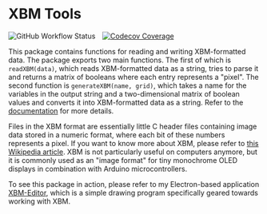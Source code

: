 # XBM Tools

![GitHub Workflow Status](https://img.shields.io/github/actions/workflow/status/troeggla/xbm/run_tests.yml?branch=master)&emsp;[![Codecov Coverage](https://img.shields.io/codecov/c/github/troeggla/xbm/master.svg?style=flat-square)](https://codecov.io/gh/troeggla/xbm/)

This package contains functions for reading and writing XBM-formatted data.
The package exports two main functions. The first of which is `readXBM(data)`,
which reads XBM-formatted data as a string, tries to parse it and returns a
matrix of booleans where each entry represents a "pixel". The second function
is `generateXBM(name, grid)`, which takes a name for the variables in the
output string and a two-dimensional matrix of boolean values and converts it
into XBM-formatted data as a string.
Refer to the [documentation](https://troeggla.github.io/xbm/) for more details.

Files in the XBM format are essentially little C header files containing image
data stored in a numeric format, where each bit of these numbers represents a
pixel. If you want to know more about XBM, please refer to [this Wikipedia
article](https://en.wikipedia.org/wiki/X_BitMap). XBM is not particularly
useful on computers anymore, but it is commonly used as an "image format" for
tiny monochrome OLED displays in combination with Arduino microcontrollers.

To see this package in action, please refer to my Electron-based application
[XBM-Editor](https://github.com/troeggla/xbm-editor), which is a simple drawing
program specifically geared towards working with XBM.
